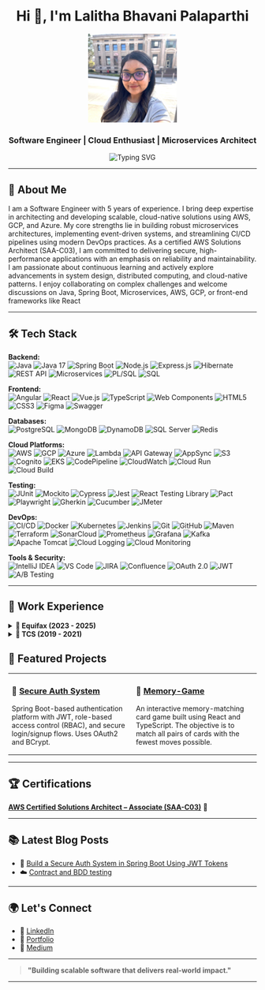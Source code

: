 <h1 align="center">Hi 👋, I'm Lalitha Bhavani Palaparthi</h1>

<p align="center">
  <img src="pro1.jpg" width="180" />
</p>

<h3 align="center">Software Engineer | Cloud Enthusiast | Microservices Architect</h3>

<p align="center">
  <img src="https://readme-typing-svg.demolab.com?font=Fira+Code&size=24&pause=1000&center=true&width=600&lines=Java+%7C+Spring+Boot+%7C+AWS+%7C+GCP+%7C+React;Building+Scalable+Microservices;Cloud-Native+Developer;Certified+AWS+Solutions+Architect+%F0%9F%93%9D" alt="Typing SVG" />
</p>



---

## 🚀 About Me
I am a Software Engineer with 5 years of experience. I bring deep expertise in architecting and developing scalable, cloud-native solutions using AWS, GCP, and Azure. My core strengths lie in building robust microservices architectures, implementing event-driven systems, and streamlining CI/CD pipelines using modern DevOps practices. As a certified AWS Solutions Architect (SAA-C03), I am committed to delivering secure, high-performance applications with an emphasis on reliability and maintainability. I am passionate about continuous learning and actively explore advancements in system design, distributed computing, and cloud-native patterns. I enjoy collaborating on complex challenges and welcome discussions on Java, Spring Boot, Microservices, AWS, GCP, or front-end frameworks like React

---

## 🛠️ Tech Stack

**Backend:**  
![Java](https://img.shields.io/badge/Java-ED8B00?style=for-the-badge&logo=openjdk&logoColor=white)
![Java 17](https://img.shields.io/badge/Java%2017-ED8B00?style=for-the-badge&logo=openjdk&logoColor=white)
![Spring Boot](https://img.shields.io/badge/Spring_Boot-6DB33F?style=for-the-badge&logo=springboot&logoColor=white)
![Node.js](https://img.shields.io/badge/Node.js-339933?style=for-the-badge&logo=nodedotjs&logoColor=white)
![Express.js](https://img.shields.io/badge/Express.js-000000?style=for-the-badge&logo=express&logoColor=white)
![Hibernate](https://img.shields.io/badge/Hibernate-59666C?style=for-the-badge&logo=hibernate&logoColor=white)
![REST API](https://img.shields.io/badge/REST-FF6C37?style=for-the-badge&logo=flask&logoColor=white)
![Microservices](https://img.shields.io/badge/Microservices-007ACC?style=for-the-badge&logo=microgenetics&logoColor=white)
![PL/SQL](https://img.shields.io/badge/PL%2FSQL-F80000?style=for-the-badge&logo=oracle&logoColor=white)
![SQL](https://img.shields.io/badge/SQL-4479A1?style=for-the-badge&logo=sqlite&logoColor=white)

**Frontend:**  
![Angular](https://img.shields.io/badge/Angular-DD0031?style=for-the-badge&logo=angular&logoColor=white)
![React](https://img.shields.io/badge/React-61DAFB?style=for-the-badge&logo=react&logoColor=black)
![Vue.js](https://img.shields.io/badge/Vue.js-4FC08D?style=for-the-badge&logo=vue.js&logoColor=white)
![TypeScript](https://img.shields.io/badge/TypeScript-007ACC?style=for-the-badge&logo=typescript&logoColor=white)
![Web Components](https://img.shields.io/badge/Web%20Components-29ABE2?style=for-the-badge)
![HTML5](https://img.shields.io/badge/HTML5-E34F26?style=for-the-badge&logo=html5&logoColor=white)
![CSS3](https://img.shields.io/badge/CSS3-1572B6?style=for-the-badge&logo=css3&logoColor=white)
![Figma](https://img.shields.io/badge/Figma-F24E1E?style=for-the-badge&logo=figma&logoColor=white)
![Swagger](https://img.shields.io/badge/Swagger-85EA2D?style=for-the-badge&logo=swagger&logoColor=black)

**Databases:**  
![PostgreSQL](https://img.shields.io/badge/PostgreSQL-336791?style=for-the-badge&logo=postgresql&logoColor=white)
![MongoDB](https://img.shields.io/badge/MongoDB-47A248?style=for-the-badge&logo=mongodb&logoColor=white)
![DynamoDB](https://img.shields.io/badge/DynamoDB-4053D6?style=for-the-badge&logo=amazondynamodb&logoColor=white)
![SQL Server](https://img.shields.io/badge/SQL_Server-CC2927?style=for-the-badge&logo=microsoftsqlserver&logoColor=white)
![Redis](https://img.shields.io/badge/Redis-DC382D?style=for-the-badge&logo=redis&logoColor=white)

**Cloud Platforms:**  
![AWS](https://img.shields.io/badge/AWS-232F3E?style=for-the-badge&logo=amazonaws&logoColor=white)
![GCP](https://img.shields.io/badge/GCP-4285F4?style=for-the-badge&logo=googlecloud&logoColor=white)
![Azure](https://img.shields.io/badge/Azure-0078D4?style=for-the-badge&logo=microsoftazure&logoColor=white)
![Lambda](https://img.shields.io/badge/AWS%20Lambda-FF9900?style=for-the-badge&logo=awslambda&logoColor=white)
![API Gateway](https://img.shields.io/badge/API%20Gateway-FF4F00?style=for-the-badge&logo=amazonaws&logoColor=white)
![AppSync](https://img.shields.io/badge/AppSync-8B3FFD?style=for-the-badge&logo=awsamplify&logoColor=white)
![S3](https://img.shields.io/badge/S3-569A31?style=for-the-badge&logo=amazon-s3&logoColor=white)
![Cognito](https://img.shields.io/badge/Cognito-8C4EFC?style=for-the-badge&logo=amazonaws&logoColor=white)
![EKS](https://img.shields.io/badge/EKS-0052CC?style=for-the-badge&logo=kubernetes&logoColor=white)
![CodePipeline](https://img.shields.io/badge/CodePipeline-4B612C?style=for-the-badge&logo=aws&logoColor=white)
![CloudWatch](https://img.shields.io/badge/CloudWatch-FF4F8B?style=for-the-badge&logo=amazonaws&logoColor=white)
![Cloud Run](https://img.shields.io/badge/Cloud%20Run-4285F4?style=for-the-badge&logo=googlecloud&logoColor=white)
![Cloud Build](https://img.shields.io/badge/Cloud%20Build-34A853?style=for-the-badge&logo=googlecloud&logoColor=white)

**Testing:**  
![JUnit](https://img.shields.io/badge/JUnit-25A162?style=for-the-badge&logo=java&logoColor=white)
![Mockito](https://img.shields.io/badge/Mockito-FFCB2B?style=for-the-badge&logo=java&logoColor=black)
![Cypress](https://img.shields.io/badge/Cypress-17202C?style=for-the-badge&logo=cypress&logoColor=white)
![Jest](https://img.shields.io/badge/Jest-C21325?style=for-the-badge&logo=jest&logoColor=white)
![React Testing Library](https://img.shields.io/badge/React%20Testing%20Library-E33332?style=for-the-badge&logo=testing-library&logoColor=white)
![Pact](https://img.shields.io/badge/Pact-FF0055?style=for-the-badge)
![Playwright](https://img.shields.io/badge/Playwright-2EAD33?style=for-the-badge&logo=microsoft&logoColor=white)
![Gherkin](https://img.shields.io/badge/Gherkin-5E5E5E?style=for-the-badge)
![Cucumber](https://img.shields.io/badge/Cucumber-23D96C?style=for-the-badge&logo=cucumber&logoColor=white)
![JMeter](https://img.shields.io/badge/JMeter-D22128?style=for-the-badge&logo=apachejmeter&logoColor=white)

**DevOps:**  
![CI/CD](https://img.shields.io/badge/CI%2FCD-0A0A0A?style=for-the-badge&logo=githubactions&logoColor=white)
![Docker](https://img.shields.io/badge/Docker-2496ED?style=for-the-badge&logo=docker&logoColor=white)
![Kubernetes](https://img.shields.io/badge/Kubernetes-326CE5?style=for-the-badge&logo=kubernetes&logoColor=white)
![Jenkins](https://img.shields.io/badge/Jenkins-D24939?style=for-the-badge&logo=jenkins&logoColor=white)
![Git](https://img.shields.io/badge/Git-F05032?style=for-the-badge&logo=git&logoColor=white)
![GitHub](https://img.shields.io/badge/GitHub-181717?style=for-the-badge&logo=github&logoColor=white)
![Maven](https://img.shields.io/badge/Maven-C71A36?style=for-the-badge&logo=apachemaven&logoColor=white)
![Terraform](https://img.shields.io/badge/Terraform-7B42BC?style=for-the-badge&logo=terraform&logoColor=white)
![SonarCloud](https://img.shields.io/badge/SonarCloud-F3702A?style=for-the-badge&logo=sonarcloud&logoColor=white)
![Prometheus](https://img.shields.io/badge/Prometheus-E6522C?style=for-the-badge&logo=prometheus&logoColor=white)
![Grafana](https://img.shields.io/badge/Grafana-F46800?style=for-the-badge&logo=grafana&logoColor=white)
![Kafka](https://img.shields.io/badge/Kafka-231F20?style=for-the-badge&logo=apachekafka&logoColor=white)
![Apache Tomcat](https://img.shields.io/badge/Tomcat-F8DC75?style=for-the-badge&logo=apachetomcat&logoColor=black)
![Cloud Logging](https://img.shields.io/badge/Cloud%20Logging-4285F4?style=for-the-badge&logo=googlecloud&logoColor=white)
![Cloud Monitoring](https://img.shields.io/badge/Cloud%20Monitoring-34A853?style=for-the-badge&logo=googlecloud&logoColor=white)

**Tools & Security:**  
![IntelliJ IDEA](https://img.shields.io/badge/IntelliJ_IDEA-000000?style=for-the-badge&logo=intellijidea&logoColor=white)
![VS Code](https://img.shields.io/badge/VS_Code-007ACC?style=for-the-badge&logo=visualstudiocode&logoColor=white)
![JIRA](https://img.shields.io/badge/JIRA-0052CC?style=for-the-badge&logo=jira&logoColor=white)
![Confluence](https://img.shields.io/badge/Confluence-172B4D?style=for-the-badge&logo=confluence&logoColor=white)
![OAuth 2.0](https://img.shields.io/badge/OAuth_2.0-000000?style=for-the-badge&logo=oauth&logoColor=white)
![JWT](https://img.shields.io/badge/JWT-000000?style=for-the-badge&logo=jsonwebtokens&logoColor=white)
![A/B Testing](https://img.shields.io/badge/A%2FB%20Testing-000000?style=for-the-badge&logo=abtesting&logoColor=white)

---
## 💼 Work Experience

<details>
  <summary><strong>🔹 Equifax (2023 - 2025)</strong></summary>

</details>

<details>
  <summary><strong>🔹 TCS (2019 - 2021)</strong></summary>

</details>


## 🔧 Featured Projects

<table>
  <tr>
    <td width="50%">
      <h3>🔐 <a href="https://github.com/lbpcodes/secure-auth-system">Secure Auth System</a></h3>
      <p>
        Spring Boot-based authentication platform with JWT, role-based access control (RBAC), and secure login/signup flows. Uses OAuth2 and BCrypt.
      </p>
    </td>
    <td width="50%">
      <h3>🏥 <a href="https://github.com/lbpcodes/memoryGame.git">Memory-Game</a></h3>
      <p>
        An interactive memory-matching card game built using React and TypeScript. The objective is to match all pairs of cards with the fewest moves possible. 
      </p>
    </td>
  </tr>
 
</table>

---


## 🏆 Certifications


**[AWS Certified Solutions Architect – Associate (SAA-C03)](https://www.credly.com/badges/ba925b76-99ee-4858-b840-33bfbba3252a/public_url)** 🏅



---

## 📚 Latest Blog Posts

- 🔐 [Build a Secure Auth System in Spring Boot Using JWT Tokens](https://medium.com/@plalithasde/build-a-secure-auth-system-in-spring-boot-using-jwt-tokens-5b67c18f189f)
- ☁️ [Contract and BDD testing](https://medium.com/@plalithasde/contract-and-bdd-testing-with-junit-cucumber-and-gherkin-real-world-examples-for-java-ec0c042d1383)



---


## 🌍 Let's Connect

- 🔗 [LinkedIn](https://www.linkedin.com/in/lalithabp/)
- 🔗 [Portfolio](https://github.com/lbpcodes/Portfolio)
- 🔗 [Medium](https://medium.com/@binaryBeacon)

---

> **"Building scalable software that delivers real-world impact."**

---
